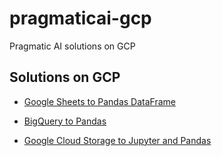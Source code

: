 # pragmaticai-gcp
Pragmatic AI solutions on GCP

## Solutions on GCP

* [Google Sheets to Pandas DataFrame](https://github.com/noahgift/pragmaticai-gcp/blob/master/notebooks/dataflow_sheets_to_pandas.ipynb)

* [BigQuery to Pandas](https://github.com/noahgift/pragmaticai-gcp/blob/master/notebooks/pragai-big-instance-BigQuery.ipynb)

* [Google Cloud Storage to Jupyter and Pandas](https://github.com/noahgift/pragmaticai-gcp/blob/master/notebooks/pragai-big-instance.ipynb)
